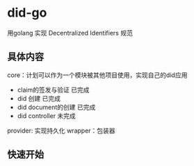 # did-go

用golang 实现 Decentralized Identifiers 规范

## 具体内容
core：计划可以作为一个模块被其他项目使用，实现自己的did应用
- claim的签发与验证 已完成
- did 创建 已完成
- did document的创建 已完成
- did controller 未完成

provider: 实现持久化
wrapper：包装器

## 快速开始
